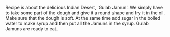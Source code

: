 Recipe is about the delicious Indian Desert, 'Gulab Jamun'. We simply have to take some part of the dough and give it a round shape and fry it in the oil. Make sure that the dough is soft. At the same time add sugar in the boiled water to make syrup and then put all the Jamuns in the syrup. Gulab Jamuns are ready to eat.